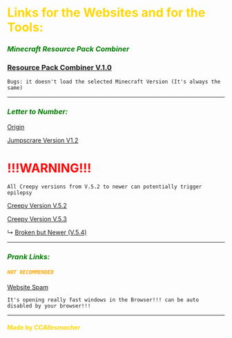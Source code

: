 # <font color="gold">Links for the Websites and for the Tools:</font>


### <font color="green">***Minecraft Resource Pack Combiner***</font>

### [Resource Pack Combiner V.1.0](https://ccallesmacher.github.io/Tools-Websites/Combiner/Combiner.html)

`Bugs: it doesn't load the selected Minecraft Version (It's always the same)`

---

### <font color="green">***Letter to Number:***</font>


[Origin](https://ccallesmacher.github.io/Tools-Websites/LettertoNumber/LettertoNumber.html)

[Jumpscrare Version V1.2](https://ccallesmacher.github.io/Tools-Websites/LettertoNumber/Lettertonumber.html)


# <font color="red">!!!WARNING!!!</font>


`All Creepy versions from V.5.2 to newer can potentially trigger epilepsy`

[Creepy Version V.5.2](https://ccallesmacher.github.io/Tools-Websites/LettertoNumber/save%20V.5.2/anti-virus.html)
   
[Creepy Version V.5.3](https://ccallesmacher.github.io/Tools-Websites/LettertoNumber/save%20V.5.3/anti-virus.html)

   ↳ [Broken but Newer (V.5.4)](https://ccallesmacher.github.io/Tools-Websites/LettertoNumber/save%20V.5.3/notgood/anti-virus.html)

---

### <font color="green">***Prank Links:***</font>

#### <font color="orange">***`NOT RECOMMENDED`***</font>

[Website Spam](https://ccallesmacher.github.io/Tools-Websites/Prank-Links/Window_Spam.html)

`It's opening really fast windows in the Browser!!! can be auto disabled by your browser!!!`



---

#### <font color="gold">Made by ___CCAllesmacher___</font>
